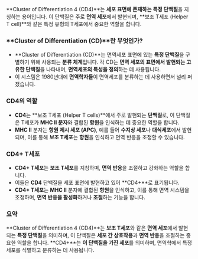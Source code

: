 **Cluster of Differentiation 4 (CD4)**는 **세포 표면에 존재하는 특정 단백질**을 지칭하는 용어입니다. 이 단백질은 주로 **면역 세포**에서 발현되며, **보조 T세포 (Helper T cell)**와 같은 특정 유형의 T세포에서 중요한 역할을 합니다.

### **Cluster of Differentiation (CD)**란 무엇인가?
- **Cluster of Differentiation (CD)**는 면역세포 표면에 있는 **특정 단백질**을 구별하기 위해 사용되는 **분류 체계**입니다. 각 CD는 **면역 세포의 표면에서 발현되는 고유한 단백질**을 나타내며, **면역세포의 특성을 정의**하는 데 사용됩니다.
- 이 시스템은 1980년대에 **면역학자들**이 면역세포를 분류하는 데 사용하면서 널리 퍼졌습니다.

### **CD4의 역할**
- **CD4**는 **보조 T세포 (Helper T cells)**에서 주로 발현되는 **단백질**로, 이 단백질은 T세포가 **MHC II 분자**와 결합된 **항원**을 인식하는 데 중요한 역할을 합니다.
- **MHC II** 분자는 **항원 제시 세포 (APC)**, 예를 들어 **수지상 세포**나 **대식세포**에서 발현되며, 이를 통해 **보조 T세포**는 **항원**을 인식하고 면역 반응을 조정할 수 있습니다.

### **CD4+ T세포**
- **CD4+ T세포**는 **보조 T세포**를 지칭하며, **면역 반응**을 조절하고 강화하는 역할을 합니다.
- 이들은 **CD4** 단백질을 세포 표면에 발현하고 있어 **CD4+**로 표기됩니다.
- **CD4+ T세포**는 **MHC II** 분자에 결합된 **항원**을 인식하고, 이를 통해 면역 시스템을 조정하며, **면역 반응을 활성화**하거나 **조절**하는 기능을 합니다.

### **요약**
**Cluster of Differentiation 4 (CD4)**는 **보조 T세포**와 같은 **면역 세포**에서 발현되는 **특정 단백질**을 의미하며, 이 단백질은 **세포 간 상호작용**과 **면역 반응**을 조절하는 중요한 역할을 합니다. **CD4+**는 **이 단백질을 가진 세포**를 의미하며, 면역학에서 특정 세포를 식별하고 분류하는 데 사용됩니다.